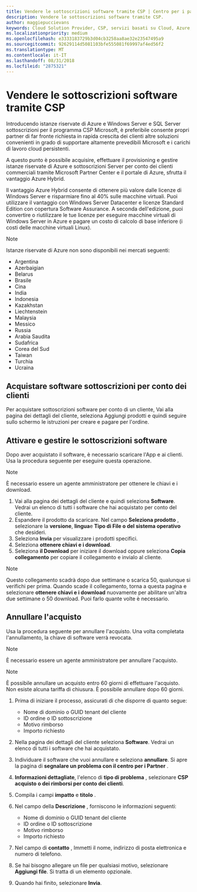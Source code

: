 ```yaml
---
title: Vendere le sottoscrizioni software tramite CSP | Centro per i partner
description: Vendere le sottoscrizioni software tramite CSP.
author: maggiepuccievans
keywords: Cloud Solution Provider, CSP, servizi basati su Cloud, Azure, istanze riservate di Azure, Windows Server, SQL Server, le sottoscrizioni software
ms.localizationpriority: medium
ms.openlocfilehash: e3333183729b3d04cb3258aa8ae32e23547495a9
ms.sourcegitcommit: 92629114d5081103bfe555081f69997af4ed56f2
ms.translationtype: MT
ms.contentlocale: it-IT
ms.lasthandoff: 08/31/2018
ms.locfileid: "2875321"
---
```

# <a name="sell-software-subscriptions-through-csp"></a>Vendere le sottoscrizioni software tramite CSP

Introducendo istanze riservate di Azure e Windows Server e SQL Server sottoscrizioni per il programma CSP Microsoft, è preferibile consente propri partner di far fronte richiesta in rapida crescita dei clienti altre soluzioni convenienti in grado di supportare altamente prevedibili Microsoft e i carichi di lavoro cloud persistenti. 

A questo punto è possibile acquisire, effettuare il provisioning e gestire istanze riservate di Azure e sottoscrizioni Server per conto dei clienti commerciali tramite Microsoft Partner Center e il portale di Azure, sfrutta il vantaggio Azure Hybrid. 

Il vantaggio Azure Hybrid consente di ottenere più valore dalle licenze di Windows Server e risparmiare fino al 40% sulle macchine virtuali. Puoi utilizzare il vantaggio con Windows Server Datacenter e licenze Standard Edition con copertura Software Assurance. A seconda dell'edizione, puoi convertire o riutilizzare le tue licenze per eseguire macchine virtuali di Windows Server in Azure e pagare un costo di calcolo di base inferiore (i costi delle macchine virtuali Linux).

> [!NOTE]  
> Istanze riservate di Azure non sono disponibili nei mercati seguenti:  
> * Argentina
> * Azerbaigian
> * Belarus
> * Brasile
> * Cina
> * India
> * Indonesia
> * Kazakhstan
> * Liechtenstein
> * Malaysia
> * Messico
> * Russia
> * Arabia Saudita
> * Sudafrica
> * Corea del Sud
> * Taiwan
> * Turchia
> * Ucraina

## <a name="buy-software-subscriptions-on-behalf-of-customers"></a>Acquistare software sottoscrizioni per conto dei clienti

Per acquistare sottoscrizioni software per conto di un cliente, Vai alla pagina dei dettagli del cliente, seleziona Aggiungi prodotti e quindi seguire sullo schermo le istruzioni per creare e pagare per l'ordine.

## <a name="activate-and-manage-software-subscriptions"></a>Attivare e gestire le sottoscrizioni software

Dopo aver acquistato il software, è necessario scaricare l'App e ai clienti. Usa la procedura seguente per eseguire questa operazione. 

>[!NOTE]
>È necessario essere un agente amministratore per ottenere le chiavi e i download. 

1. Vai alla pagina dei dettagli del cliente e quindi seleziona **Software**. Vedrai un elenco di tutti i software che hai acquistato per conto del cliente. 
2.  Espandere il prodotto da scaricare. Nel campo **Seleziona prodotto** , selezionare la **versione**, **lingua**e **Tipo di File o del sistema operativo** che desideri. 
3.  Seleziona **Invia** per visualizzare i prodotti specifici. 
4.  Seleziona **ottenere chiavi e i download**. 
5.  Seleziona **il Download** per iniziare il download oppure seleziona **Copia collegamento** per copiare il collegamento e invialo al cliente. 

>[!NOTE]
>Questo collegamento scadrà dopo due settimane o scarica 50, qualunque si verifichi per prima. Quando scade il collegamento, torna a questa pagina e selezionare **ottenere chiavi e i download** nuovamente per abilitare un'altra due settimane o 50 download. Puoi farlo quante volte è necessario. 


## <a name="cancel-a-purchase"></a>Annullare l'acquisto
Usa la procedura seguente per annullare l'acquisto. Una volta completata l'annullamento, la chiave di software verrà revocata. 

>[!NOTE]
>È necessario essere un agente amministratore per annullare l'acquisto. 

>[!NOTE]
>È possibile annullare un acquisto entro 60 giorni di effettuare l'acquisto. Non esiste alcuna tariffa di chiusura. È possibile annullare dopo 60 giorni. 

1.  Prima di iniziare il processo, assicurati di che disporre di quanto segue: 
    -   Nome di dominio o GUID tenant del cliente
    -   ID ordine o ID sottoscrizione
    -   Motivo rimborso
    -   Importo richiesto

2.  Nella pagina dei dettagli del cliente seleziona **Software**. Vedrai un elenco di tutti i software che hai acquistato. 

3.  Individuare il software che vuoi annullare e seleziona **annullare**. Si apre la pagina di **segnalare un problema con il centro per i Partner** . 

4.  **Informazioni dettagliate**, l'elenco di **tipo di problema** , selezionare **CSP acquisto o dei rimborsi per conto dei clienti**.

5.  Compila i campi **impatto** e **titolo** . 

6.  Nel campo della **Descrizione** , forniscono le informazioni seguenti: 
    -   Nome di dominio o GUID tenant del cliente
    -   ID ordine o ID sottoscrizione
    -   Motivo rimborso
    -   Importo richiesto

7.  Nel campo di **contatto** , Immetti il nome, indirizzo di posta elettronica e numero di telefono. 

8.  Se hai bisogno allegare un file per qualsiasi motivo, selezionare **Aggiungi file**. Si tratta di un elemento opzionale. 

9.  Quando hai finito, selezionare **Invia**.
